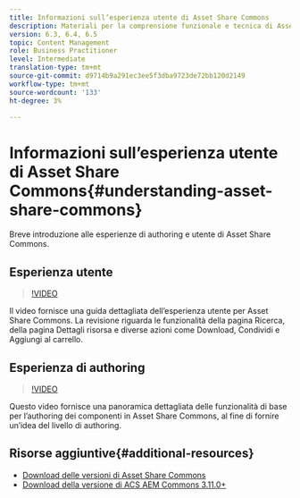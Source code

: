 ```yaml
---
title: Informazioni sull’esperienza utente di Asset Share Commons
description: Materiali per la comprensione funzionale e tecnica di Assets Share Commons
version: 6.3, 6.4, 6.5
topic: Content Management
role: Business Practitioner
level: Intermediate
translation-type: tm+mt
source-git-commit: d9714b9a291ec3ee5f3dba9723de72bb120d2149
workflow-type: tm+mt
source-wordcount: '133'
ht-degree: 3%

---
```



# Informazioni sull’esperienza utente di Asset Share Commons{#understanding-asset-share-commons}

Breve introduzione alle esperienze di authoring e utente di Asset Share Commons.

## Esperienza utente

>[!VIDEO](https://video.tv.adobe.com/v/20497/?quality=9&learn=on)

Il video fornisce una guida dettagliata dell’esperienza utente per Asset Share Commons. La revisione riguarda le funzionalità della pagina Ricerca, della pagina Dettagli risorsa e diverse azioni come Download, Condividi e Aggiungi al carrello.

## Esperienza di authoring

>[!VIDEO](https://video.tv.adobe.com/v/20498/?quality=9&learn=on)

Questo video fornisce una panoramica dettagliata delle funzionalità di base per l’authoring dei componenti in Asset Share Commons, al fine di fornire un’idea del livello di authoring.

## Risorse aggiuntive{#additional-resources}

* [Download delle versioni di Asset Share Commons](https://github.com/Adobe-Marketing-Cloud/asset-share-commons/releases)
* [Download della versione di ACS AEM Commons 3.11.0+](https://github.com/Adobe-Consulting-Services/acs-aem-commons/releases)